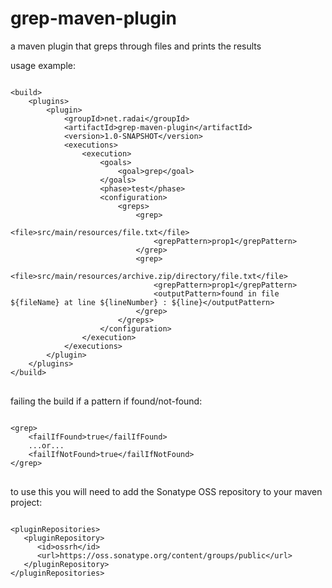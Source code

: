 grep-maven-plugin
=================

a maven plugin that greps through files and prints the results

usage example:

<pre>
<code>
&lt;build&gt;
    &lt;plugins&gt;
        &lt;plugin&gt;
            &lt;groupId&gt;net.radai&lt;/groupId&gt;
            &lt;artifactId&gt;grep-maven-plugin&lt;/artifactId&gt;
            &lt;version&gt;1.0-SNAPSHOT&lt;/version&gt;
            &lt;executions&gt;
                &lt;execution&gt;
                    &lt;goals&gt;
                        &lt;goal&gt;grep&lt;/goal&gt;
                    &lt;/goals&gt;
                    &lt;phase&gt;test&lt;/phase&gt;
                    &lt;configuration&gt;
                        &lt;greps&gt;
                            &lt;grep&gt;
                                &lt;file&gt;src/main/resources/file.txt&lt;/file&gt;
                                &lt;grepPattern&gt;prop1&lt;/grepPattern&gt;
                            &lt;/grep&gt;
                            &lt;grep&gt;
                                &lt;file&gt;src/main/resources/archive.zip/directory/file.txt&lt;/file&gt;
                                &lt;grepPattern&gt;prop1&lt;/grepPattern&gt;
                                &lt;outputPattern&gt;found in file ${fileName} at line ${lineNumber} : ${line}&lt;/outputPattern&gt;
                            &lt;/grep&gt;
                        &lt;/greps&gt;
                    &lt;/configuration&gt;
                &lt;/execution&gt;
            &lt;/executions&gt;
        &lt;/plugin&gt;
    &lt;/plugins&gt;
&lt;/build&gt;
</code>
</pre>

failing the build if a pattern if found/not-found:

<pre>
<code>
&lt;grep&gt;
    &lt;failIfFound&gt;true&lt;/failIfFound&gt;
    ...or...
    &lt;failIfNotFound&gt;true&lt;/failIfNotFound&gt;
&lt;/grep&gt;
</code>
</pre>

to use this you will need to add the Sonatype OSS repository to your maven project:
<pre>
<code>
&lt;pluginRepositories&gt;
   &lt;pluginRepository&gt;
      &lt;id&gt;ossrh&lt;/id&gt;
      &lt;url&gt;https://oss.sonatype.org/content/groups/public&lt;/url&gt;
   &lt;/pluginRepository&gt;
&lt;/pluginRepositories&gt;
</code>
</pre>
